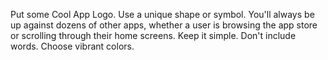 Put some Cool App Logo.
Use a unique shape or symbol. You'll always be up against dozens of other apps, whether a user is browsing the app store or scrolling through their home screens.
Keep it simple.
Don't include words.
Choose vibrant colors.
